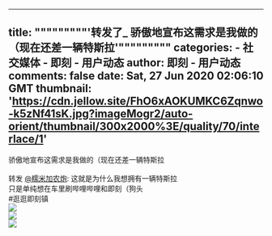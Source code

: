 
---
title: """""""""'转发了_ 骄傲地宣布这需求是我做的（现在还差一辆特斯拉'"""""""""
categories: 
    - 社交媒体
    - 即刻 - 用户动态
author: 即刻 - 用户动态
comments: false
date: Sat, 27 Jun 2020 02:06:10 GMT
thumbnail: 'https://cdn.jellow.site/FhO6xAOKUMKC6Zqnwo-k5zNf41sK.jpg?imageMogr2/auto-orient/thumbnail/300x2000%3E/quality/70/interlace/1'
---

<div>   
骄傲地宣布这需求是我做的（现在还差一辆特斯拉<br><br>转发 <a href="https://m.okjike.com/users/7AD89E8F-9722-4F5E-B860-B4538C0F7A13" target="_blank">@糯米加农炮</a>: 这就是为什么我想拥有一辆特斯拉<br>只是单纯想在车里刷哔哩哔哩和即刻（狗头<br>#逛逛即刻镇 <br><img referrerpolicy="no-referrer" src="https://cdn.jellow.site/FhO6xAOKUMKC6Zqnwo-k5zNf41sK.jpg?imageMogr2/auto-orient/thumbnail/300x2000%3E/quality/70/interlace/1"><br><img referrerpolicy="no-referrer" src="https://cdn.jellow.site/FuNl25LBHSu6BacdYK17gwNe9hM-.jpg?imageMogr2/auto-orient/thumbnail/300x2000%3E/quality/70/interlace/1"><br><img referrerpolicy="no-referrer" src="https://cdn.jellow.site/Fu_5Aemx6MUkPXVdd5ZYaPAfrn6S.jpg?imageMogr2/auto-orient/thumbnail/300x2000%3E/quality/70/interlace/1">  
</div>
            